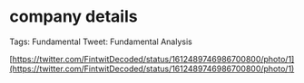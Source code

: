 # company details

Tags: Fundamental
Tweet: Fundamental Analysis

[https://twitter.com/FintwitDecoded/status/1612489746986700800/photo/1](https://twitter.com/FintwitDecoded/status/1612489746986700800/photo/1)